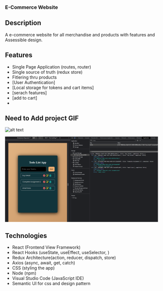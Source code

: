 ### E-Commerce Website

## Description
A e-commerce website for all merchandise and products with features and Assessible design. 

## Features
- Single Page Application (routes, router)
- Single source of truth (redux store)
- Fitlering thru products
- [User Authentication]
- [Local storage for tokens and cart items]
- [serach features]
- [add to cart]
- 

## Need to Add project GIF
![alt text](img/todoapp.gif)

![alt text](https://github.com/tpemba100/todo-app/blob/master/img/7.png?raw=true)

## Technologies
- React (Frontend View Framework)
- React Hooks (useState, useEffect, useSelector, )
- Redux Architecture(action, reducer, dispatch, store)
- Axios (async, await, get, catch)
- CSS (styling the app)
- Node (npm)
- Visual Studio Code (JavaScript IDE)
- Semantic UI for css and design pattern
